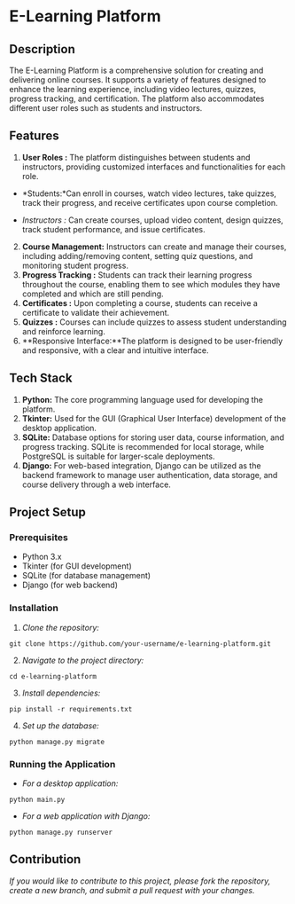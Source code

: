 # E-Learning Platform

## Description
The E-Learning Platform is a comprehensive solution for creating and delivering online courses. It supports a variety of features designed to enhance the learning experience, including video lectures, quizzes, progress tracking, and certification. The platform also accommodates different user roles such as students and instructors.

## Features
1. **User Roles :** The platform distinguishes between students and instructors, providing customized interfaces and functionalities for each role.
- *Students:*Can enroll in courses, watch video lectures, take quizzes, track their progress, and receive certificates upon course completion.

- *Instructors :* Can create courses, upload video content, design quizzes, track student performance, and issue certificates.
2.  **Course Management:** Instructors can create and manage their courses, including adding/removing content, setting quiz questions, and monitoring student progress.
3. **Progress Tracking :** Students can track their learning progress throughout the course, enabling them to see which modules they have completed and which are still pending.
4. **Certificates :** Upon completing a course, students can receive a certificate to validate their achievement.
5. **Quizzes :** Courses can include quizzes to assess student understanding and reinforce learning.
6. **Responsive Interface:**The platform is designed to be user-friendly and responsive, with a clear and intuitive interface.

## Tech Stack
1. **Python:** The core programming language used for developing the platform.
2. **Tkinter:** Used for the GUI (Graphical User Interface) development of the desktop application.
3. **SQLite:** Database options for storing user data, course information, and progress tracking. SQLite is recommended for local storage, while PostgreSQL is suitable for larger-scale deployments.
4. **Django:** For web-based integration, Django can be utilized as the backend framework to manage user authentication, data storage, and course delivery through a web interface.

## Project Setup

### Prerequisites
- Python 3.x
- Tkinter (for GUI development)
- SQLite (for database management)
- Django (for web backend)

### Installation
1. *Clone the repository:*
```
git clone https://github.com/your-username/e-learning-platform.git
```

2. *Navigate to the project directory:*
```
cd e-learning-platform
```

3. *Install dependencies:*
```
pip install -r requirements.txt
```
4. *Set up the database:*
```
python manage.py migrate
```
### Running the Application
- *For a desktop application:*
```
python main.py
```
- *For a web application with Django:*
```
python manage.py runserver
```

## Contribution
*If you would like to contribute to this project, please fork the repository, create a new branch, and submit a pull request with your changes.*

